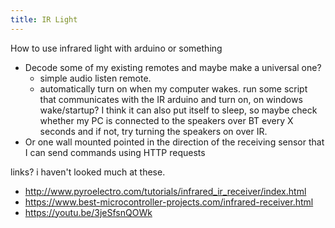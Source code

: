 ```yaml
---
title: IR Light
---
```


How to use infrared light with arduino or something

- Decode some of my existing remotes and maybe make a universal one?
  - simple audio listen remote.
  - automatically turn on when my computer wakes. run some script that communicates with the IR arduino and turn on, on windows wake/startup? I think it can also put itself to sleep, so maybe check whether my PC is connected to the speakers over BT every X seconds and if not, try turning the speakers on over IR.
- Or one wall mounted pointed in the direction of the receiving sensor that I can send commands using HTTP requests

links? i haven't looked much at these.

- <http://www.pyroelectro.com/tutorials/infrared_ir_receiver/index.html>
- <https://www.best-microcontroller-projects.com/infrared-receiver.html>
- <https://youtu.be/3jeSfsnQOWk>

